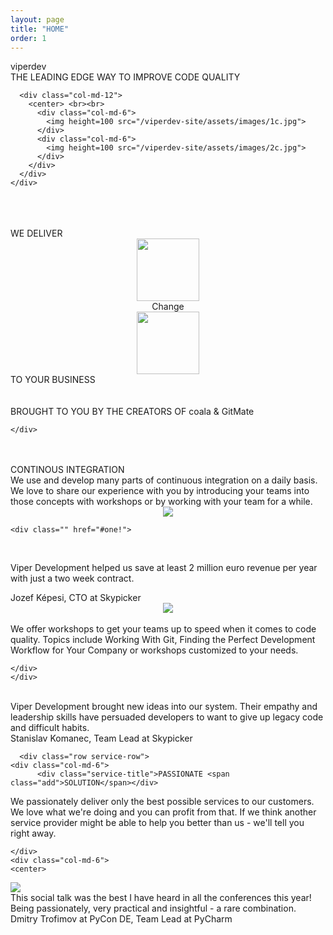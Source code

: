 ```yaml
---
layout: page
title: "HOME"
order: 1
---
```


 <section id="test1">
  <div class="container">
   <div >
    <div class="title">viperdev</div>
    <div class="viper-subtitle">THE LEADING EDGE WAY TO IMPROVE CODE QUALITY</div>
    <div class="images row">

      <div class="col-md-12">
        <center> <br><br>
          <div class="col-md-6">
            <img height=100 src="/viperdev-site/assets/images/1c.jpg">
          </div>
          <div class="col-md-6">
            <img height=100 src="/viperdev-site/assets/images/2c.jpg">
          </div>
        </div>
      </div>
    </div>
  </div>
  <br><br>
  <section>

</section>
</section>


<section id="test2">
  <div class="container">
   <div >
   <br>
       <div class="viper-subtitle">WE DELIVER</div>
<div class="row change-row">
  <center>
  <div class="col-md-4"><img height="100" src="/viperdev-site/assets/images/13.jpg"></div>
    <div class="col-md-4 dive-title change-dive">Change</div>
  <div class="col-md-4"><img height="100" src="/viperdev-site/assets/images/13.jpg"></div>
  </center>

</div>
       <div class="viper-subtitle">TO YOUR BUSINESS</div>
<br><br>
    <div class="viper-subtitle">BROUGHT TO YOU BY THE CREATORS OF <span style='letter-spacing: 0px !important'>coala</span> &amp; <span style='letter-spacing: 0px !important'>GitMate</span></div>
    <div class="images row">


    </div>
  </div>
</div>
<br><br>
<section>
  <div class="container">
    <div class="row service-row">
    <div class="col-md-6">
      <div class="service-title">CONTINOUS <span class="workshops">INTEGRATION</span></div>
      <div class="service-desc"> We use and develop many parts of continuous integration on a daily basis. We love to share our experience with you by introducing your teams into those concepts with workshops or by working with your team for a while. </div>
    </div>
    <div class="col-md-6"><center>
<img class="responsive-img" src="/viperdev-site/assets/images/os2.png">
</center>
    </div>
    </div>

    <div class="" href="#one!">
<br>      <div class="quotation">
     Viper Development helped us save at least 2 million euro revenue per year with just a two week contract.
</div>

<div class="author-quote">Jozef Képesi, CTO at Skypicker</div>
    </div>
      <div class="row service-row">
    <div class="col-md-6">
    <center>
<img class="responsive-img" src="/viperdev-site/assets/images/4c.jpg">
</center>
    </div>
    <div class="col-md-6">
         <br>
 <div class="service-desc">We offer workshops to get your teams up to speed when it comes to code quality. Topics include Working With Git, Finding the Perfect Development Workflow for Your Company or workshops customized to your needs. </div>

    </div>
    </div>
 <div class="carousel-item" href="#two!">
<br>
      <div class="quotation">
     Viper Development brought new ideas into our system. Their empathy and leadership skills have persuaded developers to want to give up legacy code and difficult habits.
</div>
<div class="author-quote">Stanislav Komanec, Team Lead at Skypicker</div>
    </div>

      <div class="row service-row">
    <div class="col-md-6">
          <div class="service-title">PASSIONATE <span class="add">SOLUTION</span></div>
 <div class="service-desc"> We passionately deliver only the best possible services to our customers. We love what we're doing and you can profit from that. If we think another service provider might be able to help you better than us - we'll tell you right away.</div>

    </div>
    <div class="col-md-6">
    <center>
<img class="responsive-img" src="/viperdev-site/assets/images/super.jpg">
</center>
    </div>
    </div>
<div class="carousel-item" href="#three!">
      <div class="quotation">
       This social talk was the best I have heard in all the conferences this year! Being passionately, very practical and insightful - a rare combination.
</div>
<div class="author-quote">Dmitry Trofimov at PyCon DE, Team Lead at PyCharm</div>
    </div>

     



  </div>
  </section>


</section>

</section>